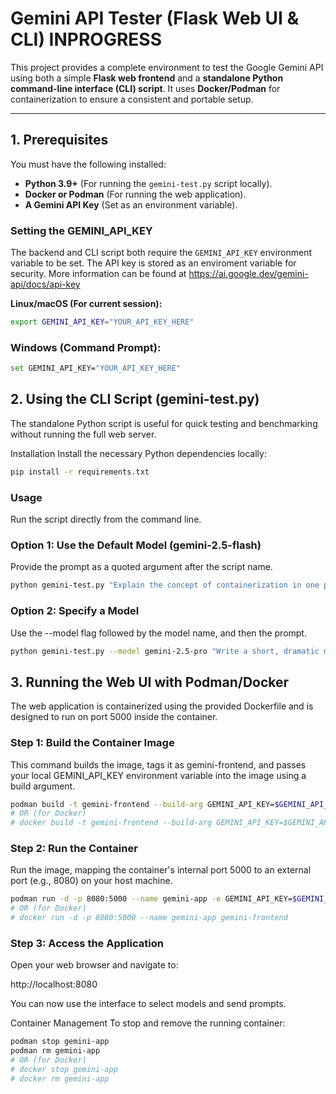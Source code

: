 # Gemini API Tester (Flask Web UI & CLI) INPROGRESS

This project provides a complete environment to test the Google Gemini API using both a simple **Flask web frontend** and a **standalone Python command-line interface (CLI) script**. It uses **Docker/Podman** for containerization to ensure a consistent and portable setup.

---

## 1. Prerequisites

You must have the following installed:

* **Python 3.9+** (For running the `gemini-test.py` script locally).
* **Docker or Podman** (For running the web application).
* **A Gemini API Key** (Set as an environment variable).

### Setting the GEMINI_API_KEY

The backend and CLI script both require the `GEMINI_API_KEY` environment variable to be set. The API key is stored as an enviroment variable for security.
More information can be found at https://ai.google.dev/gemini-api/docs/api-key

**Linux/macOS (For current session):**
```bash
export GEMINI_API_KEY="YOUR_API_KEY_HERE"
```

### Windows (Command Prompt):

```bash
set GEMINI_API_KEY="YOUR_API_KEY_HERE"
```

## 2. Using the CLI Script (gemini-test.py)
The standalone Python script is useful for quick testing and benchmarking without running the full web server.

Installation
Install the necessary Python dependencies locally:

```bash
pip install -r requirements.txt
```

### Usage
Run the script directly from the command line.

### Option 1: Use the Default Model (gemini-2.5-flash)
Provide the prompt as a quoted argument after the script name.

```bash
python gemini-test.py "Explain the concept of containerization in one paragraph."
```

### Option 2: Specify a Model
Use the --model flag followed by the model name, and then the prompt.

```bash
python gemini-test.py --model gemini-2.5-pro "Write a short, dramatic monologue about a lost spaceman."
```

## 3. Running the Web UI with Podman/Docker
The web application is containerized using the provided Dockerfile and is designed to run on port 5000 inside the container.

### Step 1: Build the Container Image
This command builds the image, tags it as gemini-frontend, and passes your local GEMINI_API_KEY environment variable into the image using a build argument.

```bash
podman build -t gemini-frontend --build-arg GEMINI_API_KEY=$GEMINI_API_KEY .
# OR (for Docker)
# docker build -t gemini-frontend --build-arg GEMINI_API_KEY=$GEMINI_API_KEY .
```

### Step 2: Run the Container
Run the image, mapping the container's internal port 5000 to an external port (e.g., 8080) on your host machine.

```bash
podman run -d -p 8080:5000 --name gemini-app -e GEMINI_API_KEY=$GEMINI_API_KEY gemini-frontend
# OR (for Docker)
# docker run -d -p 8080:5000 --name gemini-app gemini-frontend
```

### Step 3: Access the Application
Open your web browser and navigate to:

http://localhost:8080

You can now use the interface to select models and send prompts.

Container Management
To stop and remove the running container:
```bash
podman stop gemini-app
podman rm gemini-app
# OR (for Docker)
# docker stop gemini-app
# docker rm gemini-app
```
